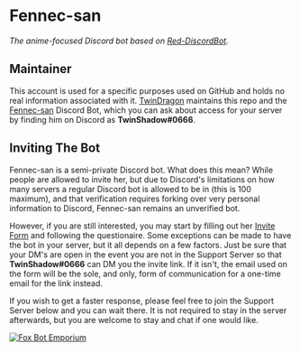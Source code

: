 # Fennec-san

*The anime-focused Discord bot based on [Red-DiscordBot](https://github.com/Cog-Creators/Red-DiscordBot).*

## Maintainer

This account is used for a specific purposes used on GitHub and holds no real information associated with it. [TwinDragon](https://github.com/TwinDragon) maintains this repo and the [Fennec-san](https://discord.gg/XCMUykVTFE) Discord Bot, which you can ask about access for your server by finding him on Discord as **TwinShadow#0666**.

## Inviting The Bot

Fennec-san is a semi-private Discord bot. What does this mean? While people are allowed to invite her, but due to Discord's limitations on how many servers a regular Discord bot is allowed to be in (this is 100 maximum), and that verification requires forking over very personal information to Discord, Fennec-san remains an unverified bot.

However, if you are still interested, you may start by filling out her [Invite Form](https://forms.gle/mErFjrowhqJnHwWv7) and following the questionaire. Some exceptions can be made to have the bot in your server, but it all depends on a few factors. Just be sure that your DM's are open in the event you are not in the Support Server so that **TwinShadow#0666** can DM you the invite link. If it isn't, the email used on the form will be the sole, and only, form of communication for a one-time email for the link instead.

If you wish to get a faster response, please feel free to join the Support Server below and you can wait there. It is not required to stay in the server afterwards, but you are welcome to stay and chat if one would like.

[![Fox Bot Emporium](https://img.shields.io/discord/713548512108740648?color=f00&label=Fox%20Bot%20Emporium&logo=discord&logoColor=e0a55d&style=for-the-badge)](https://discord.gg/XCMUykVTFE)